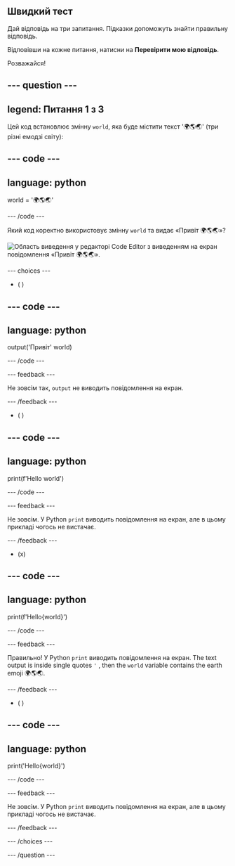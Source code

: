## Швидкий тест

Дай відповідь на три запитання. Підказки допоможуть знайти правильну відповідь.

Відповівши на кожне питання, натисни на **Перевірити мою відповідь**.

Розважайся!

--- question ---
---
legend: Питання 1 з 3
---

Цей код встановлює змінну `world`, яка буде містити текст '🌍🌎🌏' (три різні емодзі світу):

--- code ---
---
language: python
---

world = '🌍🌎🌏'

--- /code ---

Який код коректно використовує змінну `world` та видає «Привіт 🌍🌎🌏»?

![Область виведення у редакторі Code Editor з виведенням на екран повідомлення «Привіт 🌍🌎🌏».](images/quiz1.png)

--- choices ---

- ( )

--- code ---
---
language: python
---

output('Привіт' world)

--- /code ---

 --- feedback ---

 Не зовсім так, `output` не виводить повідомлення на екран.

 --- /feedback ---


- ( )

--- code ---
---
language: python
---

print(f'Hello world')

--- /code ---

 --- feedback ---

 Не зовсім. У Python `print` виводить повідомлення на екран, але в цьому прикладі чогось не вистачає.

 --- /feedback ---

- (x)

--- code ---
---
language: python
---

print(f'Hello{world}')

--- /code ---

 --- feedback ---

 Правильно! У Python `print` виводить повідомлення на екран. The text output is inside single quotes `'` , then the `world` variable contains the earth emoji 🌍🌎🌏.

 --- /feedback ---

- ( )

--- code ---
---
language: python
---

print('Hello{world}')

--- /code ---

 --- feedback ---

  Не зовсім. У Python `print` виводить повідомлення на екран, але в цьому прикладі чогось не вистачає.

 --- /feedback ---

--- /choices ---

--- /question ---
